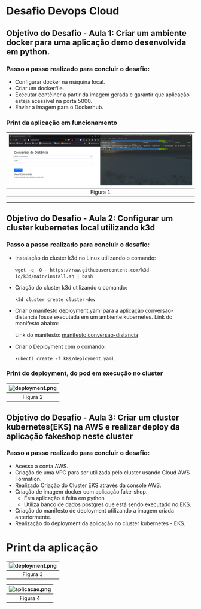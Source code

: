 # Desafio Devops Cloud

## Objetivo do Desafio - Aula 1: Criar um ambiente docker para uma aplicação demo desenvolvida em python.

### Passo a passo realizado para concluir o desafio:

- Configurar docker na máquina local.
- Criar um dockerfile.
- Executar contêiner a partir da imagem gerada e garantir que aplicação esteja acessível na porta 5000.
- Enviar a imagem para o Dockerhub.

### Print da aplicação em funcionamento

| ![conversao-distancia.png](/conversao-distancia/images/conversao-distancia.png) |
|:-----------------------------:|
| Figura 1 |

-----

## Objetivo do Desafio - Aula 2: Configurar um cluster kubernetes local utilizando k3d

### Passo a passo realizado para concluir o desafio:

- Instalação do cluster k3d no Linux utilizando o comando:

  ``` wget -q -O - https://raw.githubusercontent.com/k3d-io/k3d/main/install.sh | bash ```

- Criação do cluster k3d utilizando o comando:

  ``` k3d cluster create cluster-dev ```

- Criar o manifesto deployment.yaml para a aplicação conversao-distancia fosse executada em um ambiente kubernetes. Link do manifesto abaixo:

  Link do manifesto: [manifesto conversao-distancia](https://github.com/leopoldocardoso/desafio-devops-cloud/tree/main/conversao-distancia/k8s)

- Criar o Deployment com o comando:

  ``` kubectl create -f k8s/deployment.yaml ```

### Print do deployment, do pod em execução no cluster

| ![deployment.png](/conversao-distancia/images/deployment.png) |
|:-----------------------------:|
| Figura 2 |


## Objetivo do Desafio - Aula 3: Criar um cluster kubernetes(EKS) na AWS e realizar deploy da aplicação fakeshop neste cluster

### Passo a passo realizado para concluir o desafio:

- Acesso a conta AWS.
- Criação de uma VPC para ser utilizada pelo cluster usando Cloud AWS Formation.
- Realizado Criação do Cluster EKS através da console AWS.
- Criação de imagem docker com aplicação fake-shop. 
  - Esta aplicação é feita em python
  - Utiliza banco de dados postgres que está sendo executado no EKS.
- Criação do manifesto de deployment utilizando a imagem criada anteriormente.
- Realização do deployment da aplicação no cluster kubernetes - EKS.

# Print da aplicação

| ![deployment.png](/fake-shop/images/deployment.png) |
|:-----------------------------:|
| Figura 3 |


| ![aplicacao.png](/fake-shop/images/aplicacao.png) |
|:-----------------------------:|
| Figura 4 |
